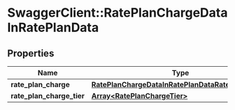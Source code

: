 # SwaggerClient::RatePlanChargeDataInRatePlanData

## Properties
Name | Type | Description | Notes
------------ | ------------- | ------------- | -------------
**rate_plan_charge** | [**RatePlanChargeDataInRatePlanDataRatePlanCharge**](RatePlanChargeDataInRatePlanDataRatePlanCharge.md) |  | 
**rate_plan_charge_tier** | [**Array&lt;RatePlanChargeTier&gt;**](RatePlanChargeTier.md) |  | [optional] 


